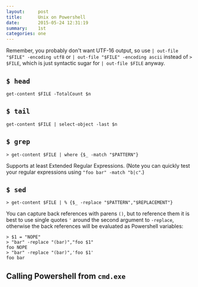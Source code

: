 ```yaml
---
layout:     post
title:      Unix on Powershell
date:       2015-05-24 12:31:19
summary:    1st
categories: one
---
```


Remember, you probably don't want UTF-16 output, so use `| out-file "$FILE" -encoding utf8` or `| out-file "$FILE" -encoding ascii` instead of `> $FILE`, which is just syntactic sugar for `| out-file $FILE` anyway.

`$ head`
--------

```posh
get-content $FILE -TotalCount $n
```


`$ tail`
--------

```posh
get-content $FILE | select-object -last $n
```


`$ grep`
--------

```posh
> get-content $FILE | where {$_ -match "$PATTERN"}
```

Supports at least Extended Regular Expressions. (Note you can quickly test your regular expressions using `"foo bar" -match "b|c"`.)


`$ sed`
-------

```posh
> get-content $FILE | % {$_ -replace "$PATTERN","$REPLACEMENT"}
```

You can capture back references with parens `()`, but to reference them it is best to use single quotes `'` around the second argument to `-replace`, otherwise the back references will be evaluated as Powershell variables:

```posh
> $1 = "NOPE"
> "bar" -replace "(bar)","foo $1"
foo NOPE
> "bar" -replace "(bar)",'foo $1'
foo bar
```


Calling Powershell from `cmd.exe`
---------------------------------

